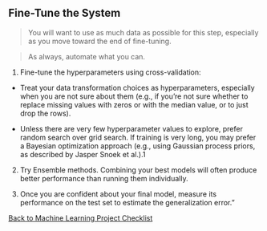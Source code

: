 ## Fine-Tune the System

> You will want to use as much data as possible for this step, especially as you move toward the end of fine-tuning.

> As always, automate what you can.

1. Fine-tune the hyperparameters using cross-validation:

- Treat your data transformation choices as hyperparameters, especially when you are not sure about them (e.g., if you’re not sure whether to replace missing values with zeros or with the median value, or to just drop the rows).

- Unless there are very few hyperparameter values to explore, prefer random search over grid search. If training is very long, you may prefer a Bayesian optimization approach (e.g., using Gaussian process priors, as described by Jasper Snoek et al.).1


2. Try Ensemble methods. Combining your best models will often produce better performance than running them individually.

3. Once you are confident about your final model, measure its performance on the test set to estimate the generalization error.”

[Back to Machine Learning Project Checklist](./README.md)
